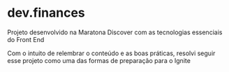 # dev.finances
Projeto desenvolvido na Maratona Discover com as tecnologias essenciais do Front End

Com o intuito de relembrar o conteúdo e as boas práticas, resolvi seguir esse projeto como uma das formas de preparação para o Ignite
